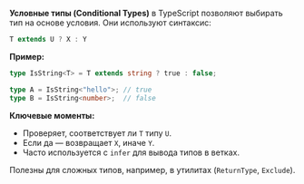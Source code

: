 **Условные типы (Conditional Types)** в TypeScript позволяют выбирать тип на основе условия. Они используют синтаксис:  

```typescript
T extends U ? X : Y
```  

**Пример:**  
```typescript
type IsString<T> = T extends string ? true : false;

type A = IsString<"hello">; // true
type B = IsString<number>;  // false
```  

**Ключевые моменты:**  
- Проверяет, соответствует ли `T` типу `U`.  
- Если да — возвращает `X`, иначе `Y`.  
- Часто используется с `infer` для вывода типов в ветках.  

Полезны для сложных типов, например, в утилитах (`ReturnType`, `Exclude`).